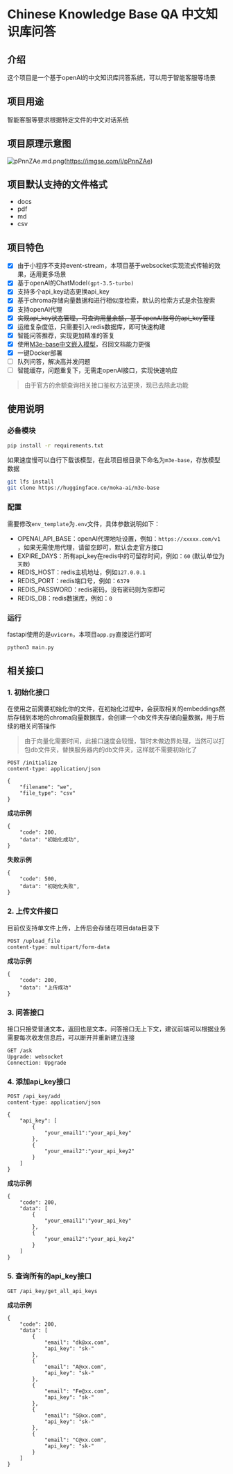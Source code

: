 # Chinese Knowledge Base QA 中文知识库问答

## 介绍
这个项目是一个基于openAI的中文知识库问答系统，可以用于智能客服等场景

## 项目用途
智能客服等要求根据特定文件的中文对话系统

## 项目原理示意图
![pPnnZAe.md.png](https://s1.ax1x.com/2023/08/11/pPnnZAe.md.png)(https://imgse.com/i/pPnnZAe)

## 项目默认支持的文件格式
- docs
- pdf
- md
- csv

## 项目特色
- [x] 由于小程序不支持event-stream，本项目基于websocket实现流式传输的效果，适用更多场景
- [x] 基于openAI的ChatModel`(gpt-3.5-turbo)`
- [x] 支持多个api_key动态更换api_key
- [x] 基于chroma存储向量数据和进行相似度检索，默认的检索方式是余弦搜索
- [x] 支持openAI代理
- [x] ~~实现api_key状态管理，可查询用量余额，基于openAI账号的api_key管理~~
- [x] 运维复杂度低，只需要引入redis数据库，即可快速构建
- [x] 智能问答推荐，实现更加精准的答复
- [x] 使用[M3e-base中文嵌入模型](https://huggingface.co/moka-ai/m3e-base)，召回文档能力更强
- [x] 一键Docker部署
- [ ] 队列问答，解决高并发问题
- [ ] 智能缓存，问题重复下，无需走openAI接口，实现快速响应

> 由于官方的余额查询相关接口鉴权方法更换，现已去除此功能

## 使用说明

### 必备模块 
```bash
pip install -r requirements.txt
```

如果速度慢可以自行下载该模型，在此项目根目录下命名为`m3e-base`，存放模型数据
```bash
git lfs install
git clone https://huggingface.co/moka-ai/m3e-base
```

### 配置
需要修改`env_template`为`.env`文件，具体参数说明如下：
- OPENAI_API_BASE：openAI代理地址设置，例如：`https://xxxxx.com/v1` ，如果无需使用代理，请留空即可，默认会走官方接口
- EXPIRE_DAYS：所有api_key在redis中的可留存时间，例如：`60` (默认单位为`天数`)
- REDIS_HOST：redis主机地址，例如`127.0.0.1`
- REDIS_PORT：redis端口号，例如：`6379`
- REDIS_PASSWORD：redis密码，没有密码则为空即可
- REDIS_DB：redis数据库，例如：`0`


### 运行
fastapi使用的是`uvicorn`，本项目`app.py`直接运行即可
```bash
python3 main.py
```

## 相关接口

### 1. 初始化接口
在使用之前需要初始化你的文件，在初始化过程中，会获取相关的embeddings然后存储到本地的chroma向量数据库，会创建一个db文件夹存储向量数据，用于后续的相关问答操作
> 由于向量化需要时间，此接口速度会较慢，暂时未做边界处理，当然可以打包db文件夹，替换服务器内的db文件夹，这样就不需要初始化了
```
POST /initialize
content-type: application/json

{
    "filename": "we",
    "file_type": "csv"
}

```

**成功示例**
```
{
    "code": 200,
    "data": "初始化成功",
}

```


**失败示例**
```
{
    "code": 500,
    "data": "初始化失败",
}
```

### 2. 上传文件接口
目前仅支持单文件上传，上传后会存储在项目data目录下
```
POST /upload_file
content-type: multipart/form-data
```

**成功示例**
```
{
    "code": 200,
    "data": "上传成功"
}
```


### 3. 问答接口
接口只接受普通文本，返回也是文本，问答接口无上下文，建议前端可以根据业务需要每次收发信息后，可以断开并重新建立连接
```
GET /ask
Upgrade: websocket
Connection: Upgrade
```


### 4. 添加api_key接口
```
POST /api_key/add
content-type: application/json

{
    "api_key": [
        {
            "your_email1":"your_api_key"
        },
        {
            "your_email2":"your_api_key2"
        }
    ]
}
```

**成功示例**
```
{
    "code": 200,
    "data": [
        {
            "your_email1":"your_api_key"
        },
        {
            "your_email2":"your_api_key2"
        }
    ]
}
```
### 5. 查询所有的api_key接口
```
GET /api_key/get_all_api_keys
```

**成功示例**
```
{
    "code": 200,
    "data": [
        {
            "email": "dk@xx.com",
            "api_key": "sk-"
        },
        {
            "email": "A@xx.com",
            "api_key": "sk-"
        },
        {
            "email": "Fe@xx.com",
            "api_key": "sk-"
        },
        {
            "email": "S@xx.com",
            "api_key": "sk-"
        },
        {
            "email": "C@xx.com",
            "api_key": "sk-"
        }
    ]
}
```